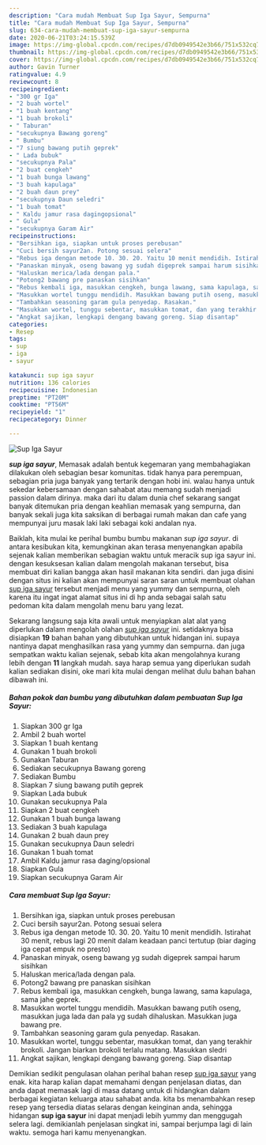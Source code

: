 ```yaml
---
description: "Cara mudah Membuat Sup Iga Sayur, Sempurna"
title: "Cara mudah Membuat Sup Iga Sayur, Sempurna"
slug: 634-cara-mudah-membuat-sup-iga-sayur-sempurna
date: 2020-06-21T03:24:15.539Z
image: https://img-global.cpcdn.com/recipes/d7db0949542e3b66/751x532cq70/sup-iga-sayur-foto-resep-utama.jpg
thumbnail: https://img-global.cpcdn.com/recipes/d7db0949542e3b66/751x532cq70/sup-iga-sayur-foto-resep-utama.jpg
cover: https://img-global.cpcdn.com/recipes/d7db0949542e3b66/751x532cq70/sup-iga-sayur-foto-resep-utama.jpg
author: Gavin Turner
ratingvalue: 4.9
reviewcount: 8
recipeingredient:
- "300 gr Iga"
- "2 buah wortel"
- "1 buah kentang"
- "1 buah brokoli"
- " Taburan"
- "secukupnya Bawang goreng"
- " Bumbu"
- "7 siung bawang putih geprek"
- " Lada bubuk"
- "secukupnya Pala"
- "2 buat cengkeh"
- "1 buah bunga lawang"
- "3 buah kapulaga"
- "2 buah daun prey"
- "secukupnya Daun seledri"
- "1 buah tomat"
- " Kaldu jamur rasa dagingopsional"
- " Gula"
- "secukupnya Garam Air"
recipeinstructions:
- "Bersihkan iga, siapkan untuk proses perebusan"
- "Cuci bersih sayur2an. Potong sesuai selera"
- "Rebus iga dengan metode 10. 30. 20. Yaitu 10 menit mendidih. Istirahat 30 menit, rebus lagi 20 menit dalam keadaan panci tertutup (biar daging iga cepat empuk no presto)"
- "Panaskan minyak, oseng bawang yg sudah digeprek sampai harum sisihkan"
- "Haluskan merica/lada dengan pala."
- "Potong2 bawang pre panaskan sisihkan"
- "Rebus kembali iga, masukkan cengkeh, bunga lawang, sama kapulaga, sama jahe geprek."
- "Masukkan wortel tunggu mendidih. Masukkan bawang putih oseng, masukkan juga lada dan pala yg sudah dihaluskan. Masukkan juga bawang pre."
- "Tambahkan seasoning garam gula penyedap. Rasakan."
- "Masukkan wortel, tunggu sebentar, masukkan tomat, dan yang terakhir brokoli. Jangan biarkan brokoli terlalu matang. Masukkan sledri"
- "Angkat sajikan, lengkapi dengang bawang goreng. Siap disantap"
categories:
- Resep
tags:
- sup
- iga
- sayur

katakunci: sup iga sayur 
nutrition: 136 calories
recipecuisine: Indonesian
preptime: "PT20M"
cooktime: "PT56M"
recipeyield: "1"
recipecategory: Dinner

---
```



![Sup Iga Sayur](https://img-global.cpcdn.com/recipes/d7db0949542e3b66/751x532cq70/sup-iga-sayur-foto-resep-utama.jpg)

<b><i>sup iga sayur</i></b>, Memasak adalah bentuk kegemaran yang membahagiakan dilakukan oleh sebagian besar komunitas. tidak hanya para perempuan, sebagian pria juga banyak yang tertarik dengan hobi ini. walau hanya untuk sekedar kebersamaan dengan sahabat atau memang sudah menjadi passion dalam dirinya. maka dari itu dalam dunia chef sekarang sangat banyak ditemukan pria dengan keahlian memasak yang sempurna, dan banyak sekali juga kita saksikan di berbagai rumah makan dan cafe yang mempunyai juru masak laki laki sebagai koki andalan nya.



Baiklah, kita mulai ke perihal bumbu bumbu makanan <i>sup iga sayur</i>. di antara kesibukan kita, kemungkinan akan terasa menyenangkan apabila sejenak kalian memberikan sebagian waktu untuk meracik sup iga sayur ini. dengan kesuksesan kalian dalam mengolah makanan tersebut, bisa membuat diri kalian bangga akan hasil makanan kita sendiri. dan juga disini dengan situs ini kalian akan mempunyai saran saran untuk membuat olahan <u>sup iga sayur</u> tersebut menjadi menu yang yummy dan sempurna, oleh karena itu ingat ingat alamat situs ini di hp anda sebagai salah satu pedoman kita dalam mengolah menu baru yang lezat.


Sekarang langsung saja kita awali untuk menyiapkan alat alat yang diperlukan dalam mengolah olahan <u><i>sup iga sayur</i></u> ini. setidaknya bisa disiapkan <b>19</b> bahan bahan yang dibutuhkan untuk hidangan ini. supaya nantinya dapat menghasilkan rasa yang yummy dan sempurna. dan juga sempatkan waktu kalian sejenak, sebab kita akan mengolahnya kurang lebih dengan <b>11</b> langkah mudah. saya harap semua yang diperlukan sudah kalian sediakan disini, oke mari kita mulai dengan melihat dulu bahan bahan dibawah ini.

<!--inarticleads1-->

##### Bahan pokok dan bumbu yang dibutuhkan dalam pembuatan Sup Iga Sayur:

1. Siapkan 300 gr Iga
1. Ambil 2 buah wortel
1. Siapkan 1 buah kentang
1. Gunakan 1 buah brokoli
1. Gunakan  Taburan
1. Sediakan secukupnya Bawang goreng
1. Sediakan  Bumbu
1. Siapkan 7 siung bawang putih geprek
1. Siapkan  Lada bubuk
1. Gunakan secukupnya Pala
1. Siapkan 2 buat cengkeh
1. Gunakan 1 buah bunga lawang
1. Sediakan 3 buah kapulaga
1. Gunakan 2 buah daun prey
1. Gunakan secukupnya Daun seledri
1. Gunakan 1 buah tomat
1. Ambil  Kaldu jamur rasa daging/opsional
1. Siapkan  Gula
1. Siapkan secukupnya Garam Air




<!--inarticleads2-->

##### Cara membuat Sup Iga Sayur:

1. Bersihkan iga, siapkan untuk proses perebusan
1. Cuci bersih sayur2an. Potong sesuai selera
1. Rebus iga dengan metode 10. 30. 20. Yaitu 10 menit mendidih. Istirahat 30 menit, rebus lagi 20 menit dalam keadaan panci tertutup (biar daging iga cepat empuk no presto)
1. Panaskan minyak, oseng bawang yg sudah digeprek sampai harum sisihkan
1. Haluskan merica/lada dengan pala.
1. Potong2 bawang pre panaskan sisihkan
1. Rebus kembali iga, masukkan cengkeh, bunga lawang, sama kapulaga, sama jahe geprek.
1. Masukkan wortel tunggu mendidih. Masukkan bawang putih oseng, masukkan juga lada dan pala yg sudah dihaluskan. Masukkan juga bawang pre.
1. Tambahkan seasoning garam gula penyedap. Rasakan.
1. Masukkan wortel, tunggu sebentar, masukkan tomat, dan yang terakhir brokoli. Jangan biarkan brokoli terlalu matang. Masukkan sledri
1. Angkat sajikan, lengkapi dengang bawang goreng. Siap disantap




Demikian sedikit pengulasan olahan perihal bahan resep <u>sup iga sayur</u> yang enak. kita harap kalian dapat memahami dengan penjelasan diatas, dan anda dapat memasak lagi di masa datang untuk di hidangkan dalam berbagai kegiatan keluarga atau sahabat anda. kita bs menambahkan resep resep yang tersedia diatas selaras dengan keinginan anda, sehingga hidangan <b>sup iga sayur</b> ini dapat menjadi lebih yummy dan menggugah selera lagi. demikianlah penjelasan singkat ini, sampai berjumpa lagi di lain waktu. semoga hari kamu menyenangkan.
